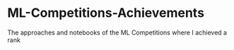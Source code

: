 # ML-Competitions-Achievements
The approaches and notebooks of the ML Competitions where I achieved a rank
